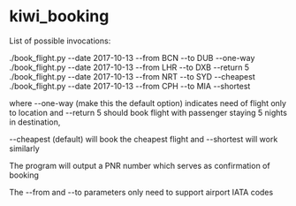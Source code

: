 # kiwi_booking

List of possible invocations:

./book_flight.py --date 2017-10-13 --from BCN --to DUB --one-way
./book_flight.py --date 2017-10-13 --from LHR --to DXB --return 5
./book_flight.py --date 2017-10-13 --from NRT --to SYD --cheapest
./book_flight.py --date 2017-10-13 --from CPH --to MIA --shortest

where --one-way (make this the default option) indicates need of flight only to location and --return 5 should book flight with passenger staying 5 nights in destination,

--cheapest (default) will book the cheapest flight and --shortest will work similarly

The program will output a PNR number which serves as confirmation of booking

The --from and --to parameters only need to support airport IATA codes
